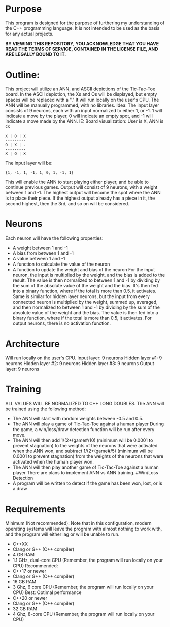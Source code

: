 # Purpose


This program is designed for the purpose of furthering my understanding of the C++ programming language. It is not intended to be used as the basis for any actual projects.


**BY VIEWING THIS REPOSITORY, YOU ACKNOWLEDGE THAT YOU HAVE READ THE TERMS OF SERVICE, CONTAINED IN THE LICENSE FILE, AND ARE LEGALLY BOUND TO IT.**

# Outline:


This project will utilize an ANN, and ASCII depictions of the Tic-Tac-Toe board. In the ASCII depiction, the Xs and Os will be displayed, but empty spaces will be replaced with a "." It will run locally on the user's CPU. The ANN will be manually programmed, with no libraries.
Idea:
The input layer consists of 9 neurons, each with an input normalized to either 1, or -1. 1 will indicate a move by the player, 0 will indicate an empty spot, and -1 will indicate a move made by the ANN. IE:
Board visualization:
User is X, ANN is O:
```
X | O | X
---------
O | X | .
---------
X | O | X
```
The input layer will be:
```
{1, -1, 1, -1, 1, 0, 1, -1, 1}
```
This will enable the ANN to start playing either player, and be able to continue previous games.
Output will consist of 9 neurons, with a weight between 1 and -1. The highest output will become the spot where the ANN is to place their piece. If the highest output already has a piece in it, the second highest, then the 3rd, and so on will be considered.

# Neurons


Each neuron will have the following properties:
- A weight between 1 and -1
- A bias from between 1 and -1
- A value between 1 and -1
- A function to calculate the value of the neuron
- A function to update the weight and bias of the neuron
For the input neuron, the input is multiplied by the weight, and the bias is added to the result. The value is then normalized to between 1 and -1 by dividing by the sum of the absolute value of the weight and the bias. It's then fed into a binary function, where if the total is more than 0.5, it activates. Same is similar for hidden layer neurons, but the input from every connected neuron is multiplied by the weight, summed up, averaged, and then normalized to between 1 and -1 by dividing by the sum of the absolute value of the weight and the bias. The value is then fed into a binary function, where if the total is more than 0.5, it activates. For output neurons, there is no activation function.

# Architecture


Will run locally on the user's CPU.
Input layer: 9 neurons
Hidden layer #1: 9 neurons
Hidden layer #2: 9 neurons
Hidden layer #3: 9 neurons
Output layer: 9 neurons

# Training


ALL VALUES WILL BE NORMALIZED TO C++ LONG DOUBLES.
The ANN will be trained using the following method:
- The ANN will start with random weights between -0.5 and 0.5.
- The ANN will play a game of Tic-Tac-Toe against a human player
During the game, a win/loss/draw detection function will be run after every move.
- The ANN will then add 1/(2+(game#/10) (minimum will be 0.0001 to prevent stagnation) to the weights of the neurons that were activated when the ANN won, and subtract 1/(2+(game#/5) (minimum will be 0.0001 to prevent stagnation) from the weights of the neurons that were activated when the human player won.
- The ANN will then play another game of Tic-Tac-Toe against a human player
There are plans to implement ANN vs ANN training.
#Win/Loss Detection
- A program will be written to detect if the game has been won, lost, or is a draw

# Requirements


Minimum (Not recommended):
Note that in this configuration, modern operating systems will leave the program with almost nothing to work with, and the program will either lag or will be unable to run.
- C++XX
- Clang or G++ (C++ compiler)
- 4 GB RAM
- 1.1 GHz, dual-core CPU (Remember, the program will run locally on your CPU)
Recommended:
- C++17 or newer
- Clang or G++ (C++ compiler)
- 16 GB RAM
- 3 Ghz, 6 core CPU (Remember, the program will run locally on your CPU)
Best:
Optimal performance
- C++20 or newer
- Clang or G++ (C++ compiler)
- 32 GB RAM
- 4 Ghz, 8-core CPU (Remember, the program will run locally on your CPU)
